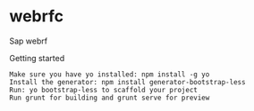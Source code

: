 # webrfc
Sap webrf

Getting started

    Make sure you have yo installed: npm install -g yo
    Install the generator: npm install generator-bootstrap-less
    Run: yo bootstrap-less to scaffold your project
    Run grunt for building and grunt serve for preview

